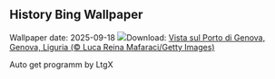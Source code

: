## History Bing Wallpaper
Wallpaper date: 2025-09-18
![](https://www.bing.com/th?id=OHR.GenovaPorto_IT-IT9490275029_UHD.jpg&w=1000)Download: [Vista sul Porto di Genova, Genova, Liguria (© Luca Reina Mafaraci/Getty Images)](https://www.bing.com/th?id=OHR.GenovaPorto_IT-IT9490275029_UHD.jpg)

Auto get programm by LtgX
